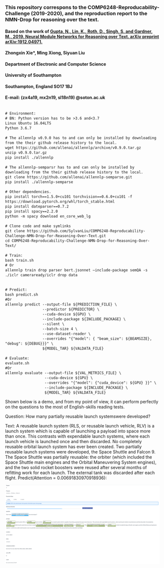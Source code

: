 ### This repository correspons to the COMP6248-Reproducability-Challenge (2019-2020), and the reproduction report to the NMN-Drop for reasoning over the text.

#### Based on the work of [Gupta, N., Lin, K., Roth, D., Singh, S. and Gardner, M., 2019. Neural Module Networks for Reasoning over Text. arXiv preprint arXiv:1912.04971.](https://arxiv.org/abs/1912.04971)

#### Zhongxin Xie*, Ming Xiong, Siyuan Liu

#### Department of Electronic and Computer Science 

#### University of Southampton

#### Southampton, England SO17 1BJ

#### E-mail: (zx4a19, mx2n19, sl18n19) @soton.ac.uk

```

# Environment: 
# BN: Python version has to be >3.6 and<3.7
Linux Ubuntu 16.04LTS
Python 3.6.7

# The allennlp v0.9.0 has to and can only be installed by downloading from the their github release history to the local.
wget https://github.com/allenai/allennlp/archive/v0.9.0.tar.gz
unzip v0.9.0.tar.gz
pip install ./allennlp

# The allennlp-semparsr has to and can only be installed by downloading from the their github release history to the local.
git clone https://github.com/allenai/allennlp-semparse.git
pip install ./allennlp-semparse

# Other dependencies.
pip install torch==1.5.0+cu101 torchvision==0.6.0+cu101 -f https://download.pytorch.org/whl/torch_stable.html
pip install dateparser==0.7.2
pip install spacy==2.2.0
python -m spacy download en_core_web_lg

# Clone code and make symlinks
git clone https://github.com/SylvanLiu/COMP6248-Reproducability-Challenge-NMN-Drop-for-Reasoning-Over-Text.git
cd COMP6248-Reproducability-Challenge-NMN-Drop-for-Reasoning-Over-Text/

# Train:
bash train.sh
# Or
allennlp train drop parser bert.jsonnet –include-package semQA -s ./iclr cameraready/iclr drop data


# Predict:
bash predict.sh
#Or
allennlp predict --output-file ${PREDICTION_FILE} \
                 --predictor ${PREDICTOR} \
                 --cuda-device ${GPU} \
                 --include-package ${INCLUDE_PACKAGE} \
                 --silent \
                 --batch-size 4 \
                 --use-dataset-reader \
                 --overrides "{"model": { "beam_size": ${BEAMSIZE}, "debug": ${DEBUG}}}" \
                 ${MODEL_TAR} ${VALDATA_FILE}

# Evaluate:
evaluate.sh
#Or
allennlp evaluate --output-file ${VAL_METRICS_FILE} \
                  --cuda-device ${GPU} \
                  --overrides "{"model": {"cuda_device": ${GPU} }}" \
                  --include-package ${INCLUDE_PACKAGE} \
                  ${MODEL_TAR} ${VALDATA_FILE}
```

Shown below is a demo, and from my point of view, it can perform perfectly on the questions to the most of English-skills reading tests.

Question: How many partially reusable launch systemswere developed?

Text: A reusable launch system (RLS, or reusable launch vehicle, RLV) is a launch system which is capable of launching a payload into space more than once. This contrasts with expendable launch systems, where each launch vehicle is launched once and then discarded. No completely reusable orbital launch system has ever been created. Two partially reusable launch systems were developed, the Space Shuttle and Falcon 9. The Space Shuttle was partially reusable: the orbiter (which included the Space Shuttle main engines and the Orbital Maneuvering System engines), and the two solid rocket boosters were reused after several months of refitting work for each launch. The external tank was discarded after each flight.
Predict(Attention = 0.00691830970918936): 

![alt text](demo-1.png)
